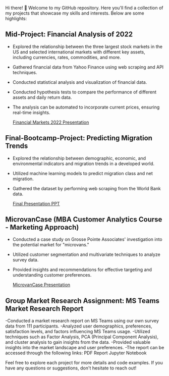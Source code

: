 Hi there! 👋 Welcome to my GitHub repository. Here you'll find a collection of my projects that showcase my skills and interests. Below are some highlights:

## Mid-Project: Financial Analysis of 2022

- Explored the relationship between the three largest stock markets in the US and selected international markets with different key assets, including currencies, rates, commodities, and more.
- Gathered financial data from Yahoo Finance using web scraping and API techniques.
- Conducted statistical analysis and visualization of financial data.
- Conducted hypothesis tests to compare the performance of different assets and daily return data.
- The analysis can be automated to incorporate current prices, ensuring real-time insights.

    [Financial Markets 2022 Presentation](https://public.tableau.com/app/profile/mat.as.grob/viz/MidProjectFinal_16729364906160/Story1?publish=yes)

## Final-Bootcamp-Project: Predicting Migration Trends

- Explored the relationship between demographic, economic, and environmental indicators and migration trends in a developed world.
- Utilized machine learning models to predict migration class and net migration.
- Gathered the dataset by performing web scraping from the World Bank data.

    [Final Presentation PPT](https://github.com/MatiasGrob/Final-Bootcamp-Project/raw/main/Final%20Presentation%20PPT.pptx)


## MicrovanCase (MBA Customer Analytics Course - Marketing Approach)

- Conducted a case study on Grosse Pointe Associates' investigation into the potential market for "microvans."
- Utilized customer segmentation and multivariate techniques to analyze survey data.
- Provided insights and recommendations for effective targeting and understanding customer preferences.

    [MicrovanCase Presentation](https://github.com/MatiasGrob/MicrovanCase/raw/main/CUSA%20Microvan%20Case.pptx)

## Group Market Research Assignment: MS Teams Market Research Report

-Conducted a market research report on MS Teams using our own survey data from 111 participants.
-Analyzed user demographics, preferences, satisfaction levels, and factors influencing MS Teams usage.
-Utilized techniques such as Factor Analysis, PCA (Principal Component Analysis), and cluster analysis to gain insights from the data.
-Provided valuable insights into the market landscape and user preferences.
-The report can be accessed through the following links:
PDF Report
Jupyter Notebook


Feel free to explore each project for more details and code examples. If you have any questions or suggestions, don't hesitate to reach out!
